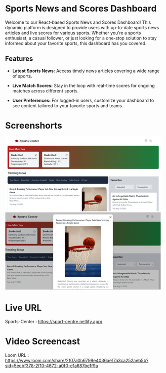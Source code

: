 # Sports News and Scores Dashboard

Welcome to our React-based Sports News and Scores Dashboard! This dynamic platform is designed to provide users with up-to-date sports news articles and live scores for various sports. Whether you're a sports enthusiast, a casual follower, or just looking for a one-stop solution to stay informed about your favorite sports, this dashboard has you covered.

## Features

- **Latest Sports News:** Access timely news articles covering a wide range of sports.
  
- **Live Match Scores:** Stay in the loop with real-time scores for ongoing matches across different sports.
  
- **User Preferences:** For logged-in users, customize your dashboard to see content tailored to your favorite sports and teams.

# Screenshorts

 ![Image Alt text](/public/main.png)
 ![Image Alt text](/public/readMe.png)

# Live URL

  Sports-Center : https://sport-centre.netlify.app/

# Video Screencast

  Loom URL : https://www.loom.com/share/2f07a0b6798e4036ae17a3ca252aeb5b?sid=5ecbf378-2f10-4672-a0f0-e1a687be1f9a